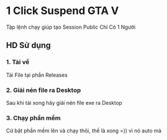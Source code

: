 # 1 Click Suspend GTA V

Tập lệnh chạy giúp tạo Session Public Chỉ Có 1 Người

## HD Sử dụng

### 1. Tải về

Tải File tại phần Releases

### 2. Giải nén file ra Desktop

Sau khi tải xong hãy giải nén file exe ra Desktop

### 3. Chạy phần mềm

Cứ bật phần mềm lên và chạy thôi, thế là xong =)) vì nó auto mà
